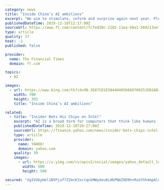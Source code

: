 ```yaml
---
category: news
title: "Inside China’s AI ambitions"
excerpt: "We aim to stimulate, inform and surprise again next year. Please do send us your feedback and suggestions for coverage to James.Kynge@FT.com or Mercedes.Ruehl@FT.com The big things to read this week, we think, are China’s AI ambitions and the continuing aftershocks of the WeWork debacle that are undermining many unicorn valuations across the ..."
publishedDateTime: 2019-12-18T12:17:00Z
sourceUrl: https://www.ft.com/content/fcfed30c-2185-11ea-b8a1-584213ee7b2b
type: article
quality: 37
heat: -1
published: false

provider:
  name: The Financial Times
  domain: ft.com

topics:
  - AI

images:
  - url: https://www.bing.com/th?id=ON.3E87CD1E584404056660700251D82AD2
    width: 700
    height: 393
    title: "Inside China’s AI ambitions"

related:
  - title: "Insider Bets His Chips on Intel"
    excerpt: "AI is a broad term for computers that think like humans ... And it bought Movidius, a maker of vision chips for drones. These acquisitions -- along with organic growth -- will cause sales and earnings to push substantially higher in the weeks and months ahead. I estimate that Intel will earn $4.61 a share this year and more than $5.25 a ..."
    publishedDateTime: 2019-12-18T20:27:00Z
    sourceUrl: https://finance.yahoo.com/news/insider-bets-chips-intel-100000345.html
    type: article
    provider:
      name: YAHOO!
      domain: yahoo.com
    quality: 39
    images:
      - url: https://s.yimg.com/cv/apiv2/social/images/yahoo_default_logo.png
        width: 500
        height: 500

secured: "VgIVUbyHel1BVPjuf7ZZmcK3xctqnkMWydou6LHkPNmZ9D9h+RsGYSh4mpAlcJ4wZxP3JSIsWGrndggB+iDv2OG4FO4zeiF/SdQpDz38nXCXFRqVoCz4blyxE7yuimltfEyG3T9frx6F4lEPVMpqmTp/5mfYH8493ZvsNeCaDowiL3XQ6X46DLRksyPqZB6EXN4pG8OSjaf00gJKvKKTj3hgGC6x5Z2gU0S2tjJoQN5jU+kcJiI/RuYIN5QqhcM744nnQyBDiPYxyJXgkGNfnw==;kfqOEg3ubZDCgSA/adweeQ=="
---
```


